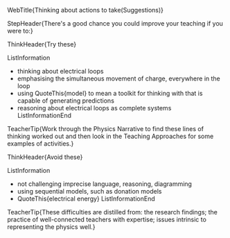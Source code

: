 WebTitle{Thinking about actions to take(Suggestions)}

StepHeader{There's a good chance you could improve your teaching if you were to:}

ThinkHeader{Try these}

ListInformation
- thinking about electrical loops
- emphasising the simultaneous movement of charge, everywhere in the loop
- using QuoteThis{model} to mean a toolkit for thinking with that is capable of generating predictions
- reasoning about electrical loops as complete systems
ListInformationEnd

TeacherTip{Work through the Physics Narrative to find these lines of thinking worked out and then look in the Teaching Approaches for some examples of activities.}

ThinkHeader{Avoid these}

ListInformation
- not challenging imprecise language, reasoning, diagramming
- using sequential models, such as donation models
- QuoteThis{electrical energy}
ListInformationEnd

TeacherTip{These difficulties are distilled from: the research findings; the practice of well-connected teachers with expertise; issues intrinsic to representing the physics well.}


